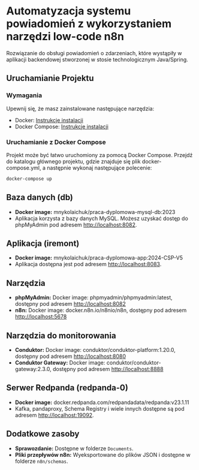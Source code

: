 # Automatyzacja systemu powiadomień z wykorzystaniem narzędzi low-code n8n

Rozwiązanie do obsługi powiadomień o zdarzeniach, które wystąpiły w aplikacji backendowej stworzonej w stosie technologicznym Java/Spring.

## Uruchamianie Projektu

### Wymagania

Upewnij się, że masz zainstalowane następujące narzędzia:

- Docker: [Instrukcje instalacji](https://docs.docker.com/get-docker/)
- Docker Compose: [Instrukcje instalacji](https://docs.docker.com/compose/install/)

### Uruchamianie z Docker Compose

Projekt może być łatwo uruchomiony za pomocą Docker Compose. Przejdź do katalogu głównego projektu, gdzie znajduje się plik docker-compose.yml, a następnie wykonaj następujące polecenie:

```bash
docker-compose up
```

## Baza danych (db)
- **Docker image:** mnykolaichuk/praca-dyplomowa-mysql-db:2023
- Aplikacja korzysta z bazy danych MySQL. Możesz uzyskać dostęp do phpMyAdmin pod adresem [http://localhost:8082](http://localhost:8082).

## Aplikacja (iremont)
- **Docker image:** mnykolaichuk/praca-dyplomowa-app:2024-CSP-V5
- Aplikacja dostępna jest pod adresem [http://localhost:8083](http://localhost:8083).

## Narzędzia
- **phpMyAdmin:** Docker image: phpmyadmin/phpmyadmin:latest, dostępny pod adresem [http://localhost:8082](http://localhost:8082)
- **n8n:** Docker image: docker.n8n.io/n8nio/n8n, dostępny pod adresem [http://localhost:5678](http://localhost:5678)

## Narzędzia do monitorowania
- **Conduktor:** Docker image: conduktor/conduktor-platform:1.20.0, dostępny pod adresem [http://localhost:8080](http://localhost:8080)
- **Conduktor Gateway:** Docker image: conduktor/conduktor-gateway:2.3.0, dostępny pod adresem [http://localhost:8888](http://localhost:8888)

## Serwer Redpanda (redpanda-0)
- **Docker image:** docker.redpanda.com/redpandadata/redpanda:v23.1.11
- Kafka, pandaproxy, Schema Registry i wiele innych dostępne są pod adresem [http://localhost:19092](http://localhost:19092).

## Dodatkowe zasoby
- **Sprawozdanie:** Dostępne w folderze `Documents`.
- **Pliki przepływów n8n:** Wyeksportowane do plików JSON i dostępne w folderze `n8n/schemas`.


